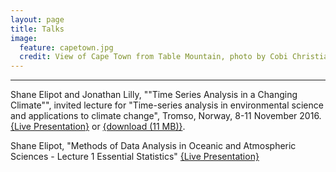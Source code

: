 ```yaml
---
layout: page
title: Talks
image:
  feature: capetown.jpg
  credit: View of Cape Town from Table Mountain, photo by Cobi Christiansen
---
```


---

Shane Elipot and Jonathan Lilly, ""Time Series Analysis in a Changing Climate"", invited lecture for "Time-series analysis in environmental science and applications to climate change", Tromso, Norway, 8-11 November 2016. [{Live Presentation}](tromso/index.html) or [{download (11 MB)}](tromso_elipot.pdf).

Shane Elipot, "Methods of Data Analysis in Oceanic and Atmospheric Sciences - Lecture 1 Essential Statistics" [{Live Presentation}](tromso/index.html)
